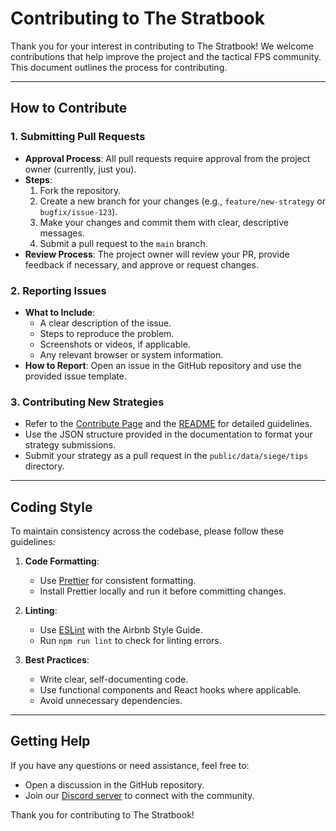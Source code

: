 # Contributing to The Stratbook

Thank you for your interest in contributing to The Stratbook! We welcome contributions that help improve the project and the tactical FPS community. This document outlines the process for contributing.

---

## How to Contribute

### 1. Submitting Pull Requests
- **Approval Process**: All pull requests require approval from the project owner (currently, just you).
- **Steps**:
  1. Fork the repository.
  2. Create a new branch for your changes (e.g., `feature/new-strategy` or `bugfix/issue-123`).
  3. Make your changes and commit them with clear, descriptive messages.
  4. Submit a pull request to the `main` branch.
- **Review Process**: The project owner will review your PR, provide feedback if necessary, and approve or request changes.

### 2. Reporting Issues
- **What to Include**:
  - A clear description of the issue.
  - Steps to reproduce the problem.
  - Screenshots or videos, if applicable.
  - Any relevant browser or system information.
- **How to Report**: Open an issue in the GitHub repository and use the provided issue template.

### 3. Contributing New Strategies
- Refer to the [Contribute Page](./src/pages/Contribute.jsx) and the [README](./README.md) for detailed guidelines.
- Use the JSON structure provided in the documentation to format your strategy submissions.
- Submit your strategy as a pull request in the `public/data/siege/tips` directory.

---

## Coding Style

To maintain consistency across the codebase, please follow these guidelines:

1. **Code Formatting**:
   - Use [Prettier](https://prettier.io/) for consistent formatting.
   - Install Prettier locally and run it before committing changes.

2. **Linting**:
   - Use [ESLint](https://eslint.org/) with the Airbnb Style Guide.
   - Run `npm run lint` to check for linting errors.

3. **Best Practices**:
   - Write clear, self-documenting code.
   - Use functional components and React hooks where applicable.
   - Avoid unnecessary dependencies.

---

## Getting Help

If you have any questions or need assistance, feel free to:
- Open a discussion in the GitHub repository.
- Join our [Discord server](https://discord.gg/vBt738jk) to connect with the community.

Thank you for contributing to The Stratbook!